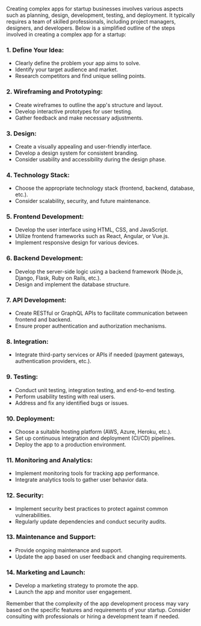 Creating complex apps for startup businesses involves various aspects such as planning, design, development, testing, and deployment. It typically requires a team of skilled professionals, including project managers, designers, and developers. Below is a simplified outline of the steps involved in creating a complex app for a startup:

### 1. Define Your Idea:

-   Clearly define the problem your app aims to solve.
-   Identify your target audience and market.
-   Research competitors and find unique selling points.

### 2. Wireframing and Prototyping:

-   Create wireframes to outline the app's structure and layout.
-   Develop interactive prototypes for user testing.
-   Gather feedback and make necessary adjustments.

### 3. Design:

-   Create a visually appealing and user-friendly interface.
-   Develop a design system for consistent branding.
-   Consider usability and accessibility during the design phase.

### 4. Technology Stack:

-   Choose the appropriate technology stack (frontend, backend, database, etc.).
-   Consider scalability, security, and future maintenance.

### 5. Frontend Development:

-   Develop the user interface using HTML, CSS, and JavaScript.
-   Utilize frontend frameworks such as React, Angular, or Vue.js.
-   Implement responsive design for various devices.

### 6. Backend Development:

-   Develop the server-side logic using a backend framework (Node.js, Django, Flask, Ruby on Rails, etc.).
-   Design and implement the database structure.

### 7. API Development:

-   Create RESTful or GraphQL APIs to facilitate communication between frontend and backend.
-   Ensure proper authentication and authorization mechanisms.

### 8. Integration:

-   Integrate third-party services or APIs if needed (payment gateways, authentication providers, etc.).

### 9. Testing:

-   Conduct unit testing, integration testing, and end-to-end testing.
-   Perform usability testing with real users.
-   Address and fix any identified bugs or issues.

### 10. Deployment:

-   Choose a suitable hosting platform (AWS, Azure, Heroku, etc.).
-   Set up continuous integration and deployment (CI/CD) pipelines.
-   Deploy the app to a production environment.

### 11. Monitoring and Analytics:

-   Implement monitoring tools for tracking app performance.
-   Integrate analytics tools to gather user behavior data.

### 12. Security:

-   Implement security best practices to protect against common vulnerabilities.
-   Regularly update dependencies and conduct security audits.

### 13. Maintenance and Support:

-   Provide ongoing maintenance and support.
-   Update the app based on user feedback and changing requirements.

### 14. Marketing and Launch:

-   Develop a marketing strategy to promote the app.
-   Launch the app and monitor user engagement.

Remember that the complexity of the app development process may vary based on the specific features and requirements of your startup. Consider consulting with professionals or hiring a development team if needed.
